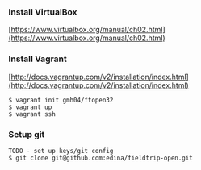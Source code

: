 ### Install VirtualBox

[https://www.virtualbox.org/manual/ch02.html](https://www.virtualbox.org/manual/ch02.html)

### Install Vagrant

[http://docs.vagrantup.com/v2/installation/index.html](http://docs.vagrantup.com/v2/installation/index.html)

```
$ vagrant init gmh04/ftopen32
$ vagrant up
$ vagrant ssh
```

### Setup git

```
TODO - set up keys/git config
$ git clone git@github.com:edina/fieldtrip-open.git
```